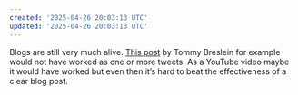 ```yaml
---
created: '2025-04-26 20:03:13 UTC'
updated: '2025-04-26 20:03:13 UTC'
---
```


Blogs are still very much alive. [This post](<https://www.capturedlambda.dev/blog/zig-allocators-rust_ergo/>) by Tommy Breslein for example would not have worked as one or more tweets. As a YouTube video maybe it would have worked but even then it’s hard to beat the effectiveness of a clear blog post. 
